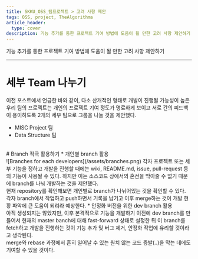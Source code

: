 ```yaml
---
title: SKKU_OSS_팀프로젝트 > 고려 사항 제안
tags: OSS, project, TheAlgorithms
article_header:
  type: cover
description: 기능 추가를 통한 프로젝트 기여 방법에 도움이 될 만한 고려 사항 제안하기
---
```


기능 추가를 통한 프로젝트 기여 방법에 도움이 될 만한 고려 사항 제안하기

---
# 세부 Team 나누기
이전 포스트에서 언급한 바와 같이, 다소 산개적인 형태로 개발이 진행될 가능성이 높은 우리 팀의 프로젝트는 개인의 프로젝트 기여 정도가 명료하게 보이고 서로 간의 피드백이 용이하도록 2개의 세부 팀으로 그룹을 나눌 것을 제안했다.
* MISC Project 팀
* Data Structure 팀
<br>
# Branch 적극 활용하기
* 개인별 branch 활용<br>
![Branches for each developers](/assets/branches.png)
각자 프로젝트 또는 세부 기능을 정하고 개발을 진행할 때에는 wiki, README.md, issue, pull-request 등의 기능이 사용될 수 있다. 하지만 이는 소스코드 상에서의 혼선을 막아줄 수 없기 때문에 branch를 나눠 개발하는 것을 제안했다.<br>
현재 repository를 확인해보면 개인별로 branch가 나뉘어있는 것을 확인할 수 있다. 각자 branch에서 작업하고 push하면서 기록을 남기고 이후 merge하는 것이 개발 현황 파악에 큰 도움이 되리라 예상한다.
* 안정화 버전을 위한 dev branch 활용<br>
아직 생성되지는 않았지만, 이후 본격적으로 기능을 개발하기 이전에 dev branch를 만들어서 현재의 master banch에 대해 fast-forward 상태로 설정한 뒤 이 branch를 fetch하고 개발을 진행하는 것이 기능 추가 및 버그 제거, 안정화 작업에 유리할 것이라고 생각된다.<br>
merge와 rebase 과정에서 흔히 일어날 수 있는 원치 않는 코드 증발(..)을 막는 데에도 기여할 수 있을 것이다.
<br>
